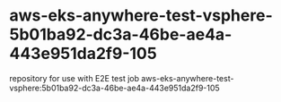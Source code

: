 # aws-eks-anywhere-test-vsphere-5b01ba92-dc3a-46be-ae4a-443e951da2f9-105
repository for use with E2E test job aws-eks-anywhere-test-vsphere:5b01ba92-dc3a-46be-ae4a-443e951da2f9-105

